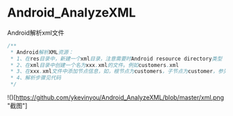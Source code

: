 # Android_AnalyzeXML
Android解析xml文件

```java
/**
 * Android解析XML资源：
 * 1、在res目录中，新建一个xml目录，注意需要时Android resource directory类型
 * 2、在xml目录中创建一个名为xxx.xml的文件。例如customers.xml
 * 3、在xxx.xml文件中添加节点信息，如，根节点为customers，子节点为customer，参见示例文件res/xml/customers.xml
 * 4、解析步骤见代码
 */
```
!()[https://github.com/ykevinyou/Android_AnalyzeXML/blob/master/xml.png "截图"]
